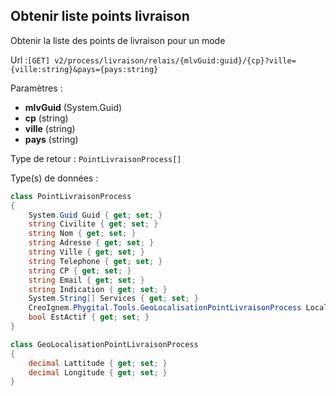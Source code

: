 ## <span id='listeptlivr'>Obtenir liste points livraison</span>

Obtenir la liste des points de livraison pour un mode

Url :`[GET] v2/process/livraison/relais/{mlvGuid:guid}/{cp}?ville={ville:string}&pays={pays:string}`

Paramètres : 

- **mlvGuid** (System.Guid)
- **cp** (string)
- **ville** (string)
- **pays** (string)

Type de retour : `PointLivraisonProcess[]`

Type(s) de données :

```csharp
class PointLivraisonProcess
{
	System.Guid Guid { get; set; }
	string Civilite { get; set; }
	string Nom { get; set; }
	string Adresse { get; set; }
	string Ville { get; set; }
	string Telephone { get; set; }
	string CP { get; set; }
	string Email { get; set; }
	string Indication { get; set; }
	System.String[] Services { get; set; }
	CreoIgnem.Phygital.Tools.GeoLocalisationPointLivraisonProcess Localisation { get; set; }
	bool EstActif { get; set; }
}

class GeoLocalisationPointLivraisonProcess
{
	decimal Lattitude { get; set; }
	decimal Longitude { get; set; }
}

```

